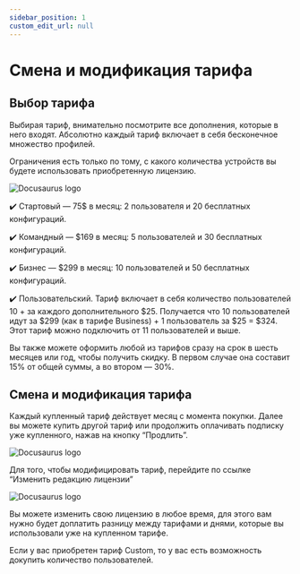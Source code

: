 ```yaml
---
sidebar_position: 1
custom_edit_url: null
---
```



# Смена и модификация тарифа

## Выбор тарифа

Выбирая тариф, внимательно посмотрите все дополнения, которые в него входят. Абсолютно каждый тариф включает в себя бесконечное множество профилей. 

Ограничения есть только по тому, с какого количества устройств вы будете использовать приобретенную лицензию.

![Docusaurus logo](/img/rus/changing-and-modifying-the-tariff/changing-and-modifying-the-tariff-1.png)

✔️ Стартовый — 75$ в месяц: 2 пользователя и 20 бесплатных конфигураций. 

✔️ Командный — $169 в месяц: 5 пользователей и 30 бесплатных конфигураций.

✔️ Бизнес — $299 в месяц: 10 пользователей и 50 бесплатных конфигураций.

✔️ Пользовательский. Тариф включает в себя количество пользователей 10 + за каждого дополнительного $25. Получается что 10 пользователей идут за $299 (как в тарифе Business) + 1 пользователь за $25 = $324. Этот тариф можно подключить от 11 пользователей и выше.

Вы также можете оформить любой из тарифов сразу на срок в шесть месяцев или год, чтобы получить скидку. В первом случае она составит 15% от общей суммы, а во втором — 30%. 

## Смена и модификация тарифа

Каждый купленный тариф действует месяц с момента покупки. Далее вы можете купить другой тариф или продолжить оплачивать подписку уже купленного, нажав на кнопку “Продлить”.

![Docusaurus logo](/img/rus/changing-and-modifying-the-tariff/changing-and-modifying-the-tariff-2.png)

Для того, чтобы модифицировать тариф, перейдите по ссылке “Изменить редакцию лицензии”

![Docusaurus logo](/img/rus/changing-and-modifying-the-tariff/changing-and-modifying-the-tariff-3.png)

Вы можете изменить свою лицензию в любое время, для этого вам нужно будет доплатить разницу между тарифами и днями, которые вы использовали уже на купленном тарифе. 

Если у вас приобретен тариф Custom, то у вас есть возможность докупить количество пользователей.